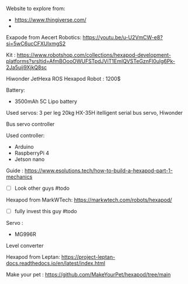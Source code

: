
Website to explore from:
- https://www.thingiverse.com/
- 


Exapode from Aecert Robotics: https://youtu.be/u-U2VmCW-e8?si=5wC6ucCFXUlxmgS2


Kit : https://www.robotshop.com/collections/hexapod-development-platforms?srsltid=AfmBOooOWUFSTpdJViT1EmIQVSTeGznFl0ulg6Pk-2Ja5uij9XjkQ8sc

 Hiwonder JetHexa ROS Hexapod Robot : 1200$

Battery: 
- 3500mAh 5C Lipo battery

Used servos:
3 per leg
20kg
HX-35H itelligent serial bus servo, Hiwonder



Bus servo controller 

Used controller:
- Arduino
- RaspberryPi 4
- Jetson nano 


Guide : https://www.esolutions.tech/how-to-build-a-hexapod-part-1-mechanics
- [ ] Look other guys #todo 


Hexapod from MarkWTech:  https://markwtech.com/robots/hexapod/ 
- [ ] fully invest this guy #todo 

Servo :
- MG996R

Level converter 

Hexapod from Leptan: https://project-leptan-docs.readthedocs.io/en/latest/index.html


Make your pet : https://github.com/MakeYourPet/hexapod/tree/main

